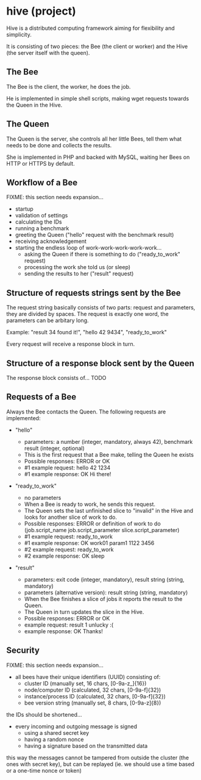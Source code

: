 hive (project)
==============

Hive is a distributed computing framework aiming for flexibility and simplicity.

It is consisting of two pieces: the Bee (the client or worker) and the Hive (the server itself with the queen).


The Bee
-------

The Bee is the client, the worker, he does the job.

He is implemented in simple shell scripts, making wget requests towards the Queen in the Hive.


The Queen
---------

The Queen is the server, she controls all her little Bees, tell them what needs to be done and collects the results.

She is implemented in PHP and backed with MySQL, waiting her Bees on HTTP or HTTPS by default.


Workflow of a Bee
-----------------

FIXME: this section needs expansion...

* startup
* validation of settings
* calculating the IDs
* running a benchmark
* greeting the Queen ("hello" request with the benchmark result)
* receiving acknowledgement
* starting the endless loop of work-work-work-work-work...
  * asking the Queen if there is something to do ("ready_to_work" request)
  * processing the work she told us (or sleep)
  * sending the results to her ("result" request)


Structure of requests strings sent by the Bee
---------------------------------------------

The request string basically consists of two parts: request and parameters, they are divided by spaces. The request is exactly one word, the parameters can be arbitary long.

Example: "result 34 found it!", "hello 42 9434", "ready_to_work"

Every request will receive a response block in turn.


Structure of a response block sent by the Queen
-----------------------------------------------

The response block consists of... TODO


Requests of a Bee
-----------------

Always the Bee contacts the Queen. The following requests are implemented:
* "hello"
  * parameters: a number (integer, mandatory, always 42), benchmark result (integer, optional)
  * This is the first request that a Bee make, telling the Queen he exists
  * Possible responses: ERROR or OK
  * #1 example request: hello 42 1234
  * #1 example response: OK Hi there!

* "ready_to_work"
  * no parameters
  * When a Bee is ready to work, he sends this request.
  * The Queen sets the last unfinished slice to "invalid" in the Hive and looks for another slice of work to do.
  * Possible responses: ERROR or definition of work to do (job.script_name job.script_parameter slice.script_parameter)
  * #1 example request: ready_to_work
  * #1 example response: OK work01 param1 1122 3456
  * #2 example request: ready_to_work
  * #2 example response: OK sleep

* "result"
  * parameters: exit code (integer, mandatory), result string (string, mandatory)
  * parameters (alternative version): result string (string, mandatory)
  * When the Bee finishes a slice of jobs it reports the result to the Queen.
  * The Queen in turn updates the slice in the Hive.
  * Possible responses: ERROR or OK
  * example request: result 1 unlucky :(
  * example response: OK Thanks!


Security
--------

FIXME: this section needs expansion...

* all bees have their unique identifiers (UUID) consisting of:
  * cluster ID (manually set, 16 chars, [0-9a-z_]{16})
  * node/computer ID (calculated, 32 chars, [0-9a-f]{32})
  * instance/process ID (calculated, 32 chars, [0-9a-f]{32})
  * bee version string (manually set, 8 chars, [0-9a-z]{8})

the IDs should be shortened...

* every incoming and outgoing message is signed
  * using a shared secret key
  * having a random nonce
  * having a signature based on the transmitted data

this way the messages cannot be tampered from outside the cluster (the ones with secret key),
but can be replayed (ie. we should use a time based or a one-time nonce or token)

